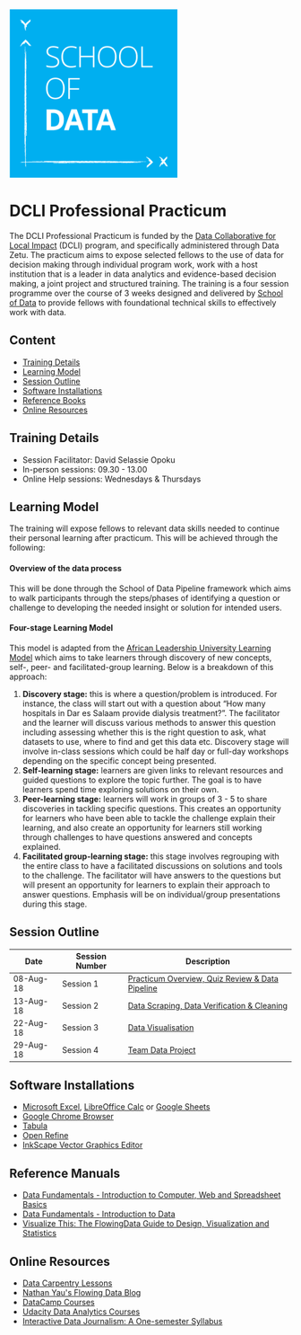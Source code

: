 <img src="/images/scoda_logo.png" width=300/>

# DCLI Professional Practicum
The DCLI Professional Practicum is funded by the [Data Collaborative for Local Impact](https://www.mcc.gov/initiatives/initiative/mcc-pepfar-partnership) (DCLI) program, and specifically administered through Data Zetu.   The practicum aims to expose selected fellows to the use of data for decision making through individual program work, work with a host institution that is a leader in data analytics and evidence-based decision making, a joint project and structured training.   The training is a four session programme over the course of 3 weeks designed and delivered by [School of Data](https://schoolofdata.org/) to provide fellows with foundational technical skills to effectively work with data.

## Content
- [Training Details](#training-details)
- [Learning Model](#learning-model)
- [Session Outline](#session-outline)
- [Software Installations](#software-installations)
- [Reference Books](#reference-books)
- [Online Resources](#online-resources)

## Training Details
- Session Facilitator: David Selassie Opoku
- In-person sessions: 09.30 - 13.00
- Online Help sessions: Wednesdays & Thursdays

## Learning Model
The training will expose fellows to relevant data skills needed to continue their personal learning after practicum. This will be achieved through the following:

#### Overview of the data process
This will be done through the School of Data Pipeline framework which aims to walk participants through the steps/phases of identifying a question or challenge to developing the needed insight or solution for intended users.

#### Four-stage Learning Model
This model is adapted from the [African Leadership University Learning Model](https://alueducation.com/about/our-learning-model/) which aims to take learners through discovery of new concepts, self-, peer- and facilitated-group learning. Below is a breakdown of this approach:
 1. **Discovery stage:** this is where a question/problem is introduced. For instance, the class will start out with a question about “How many hospitals in Dar es Salaam provide dialysis treatment?”. The facilitator and the learner will discuss various methods to answer this question including assessing whether this is the right question to ask, what datasets to use, where to find and get this data etc. Discovery stage will involve in-class sessions which could be half day or full-day workshops depending on the specific concept being presented.
 2. **Self-learning stage:** learners are given links to relevant resources and guided questions to explore the topic further. The goal is to have learners spend time exploring solutions on their own.  
 3. **Peer-learning stage:** learners will work in groups of 3 - 5 to share discoveries in tackling specific questions. This creates an opportunity for learners who have been able to tackle the challenge explain their learning, and also create an opportunity for learners still working through challenges to have questions answered and concepts explained.
 4. **Facilitated group-learning stage:** this stage involves regrouping  with the entire class to have a facilitated discussions on solutions and tools to the challenge. The facilitator will have answers to the questions but will present an opportunity for learners to explain their approach to answer questions. Emphasis will be on individual/group presentations during this stage.


## Session Outline
Date | Session Number | Description
------ | ------------- | -----------
08-Aug-18 | Session 1 | [Practicum Overview, Quiz Review & Data Pipeline](/session1)
13-Aug-18 | Session 2 | [Data Scraping, Data Verification & Cleaning](/session2)
22-Aug-18 | Session 3 | [Data Visualisation](/session3)
29-Aug-18 | Session 4 | [Team Data Project](/session4)


## Software Installations
- [Microsoft Excel](https://cran.r-project.org/), [LibreOffice Calc](https://www.libreoffice.org/discover/calc/) or [Google Sheets](https://www.google.com/sheets/about/)
- [Google Chrome Browser](https://www.google.com/chrome/browser/desktop/index.html)
- [Tabula](http://tabula.technology/)
- [Open Refine](http://openrefine.org/index.html)
- [InkScape Vector Graphics Editor](https://inkscape.org/en/)



## Reference Manuals
- [Data Fundamentals - Introduction to Computer, Web and Spreadsheet Basics](/manuals/introduction_to_computer_web_and_spreadsheet_basics.pdf)
- [Data Fundamentals - Introduction to Data](/manuals/introduction_to_data.pdf)
- [Visualize This: The FlowingData Guide to Design, Visualization and Statistics ](https://www.amazon.com/Visualize-This-FlowingData-Visualization-Statistics/dp/0470944889)

## Online Resources
- [Data Carpentry Lessons](http://www.datacarpentry.org/lessons/)
- [Nathan Yau's Flowing Data Blog](https://flowingdata.com/)
- [DataCamp Courses](https://www.datacamp.com/courses)
- [Udacity Data Analytics Courses](https://www.udacity.com/courses/data-analytics)
- [Interactive Data Journalism: A One-semester Syllabus](https://source.opennews.org/articles/interactive-data-journalism-one-semester/)
